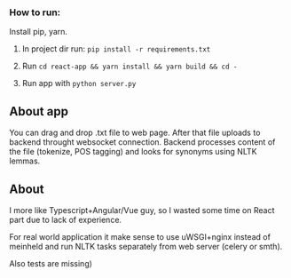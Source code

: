 ### How to run:

Install pip, yarn.


1) In project dir run: `pip install -r requirements.txt`

2) Run `cd react-app && yarn install && yarn build && cd -`

3) Run app with `python server.py`


## About app

You can drag and drop .txt file to web page. After that file uploads to backend throught websocket connection. Backend processes content of the file (tokenize, POS tagging) and looks for synonyms using NLTK lemmas. 


## About

I more like Typescript+Angular/Vue guy, so I wasted some time on React part due to lack of experience.

For real world application it make sense to use uWSGI+nginx instead of meinheld and run NLTK tasks separately from web server (celery or smth).

Also tests are missing)